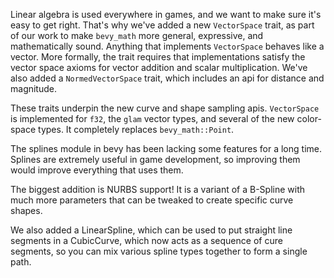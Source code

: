 Linear algebra is used everywhere in games, and we want to make sure it's easy to get right. That's why we've added a new `VectorSpace` trait, as part of our work to make `bevy_math` more general, expressive, and mathematically sound. Anything that implements `VectorSpace` behaves like a vector. More formally, the trait requires that implementations satisfy the vector space axioms for vector addition and scalar multiplication. We've also added a `NormedVectorSpace` trait, which includes an api for distance and magnitude. 

These traits underpin the new curve and shape sampling apis. `VectorSpace` is implemented for `f32`, the `glam` vector types, and several of the new color-space types. It completely replaces `bevy_math::Point`.

The splines module in bevy has been lacking some features for a long time. Splines are extremely useful in game development, so improving them would improve everything that uses them.

The biggest addition is NURBS support! It is a variant of a B-Spline with much more parameters that can be tweaked to create specific curve shapes.

We also added a LinearSpline, which can be used to put straight line segments in a CubicCurve, which now acts as a sequence of cure segments, so you can mix various spline types together to form a single path.
